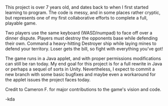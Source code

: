 This project is over 7 years old, and dates back to when I first started learning to program. The code is messy,
and in some places rather cryptic, but represents one of my first collaborative efforts to complete a full, playable game.

Two players use the same keyboard (WASD/numpad) to face off over a dinner dispute. Players must destroy the opponents base
while defending their own. Command a heavy-hitting Destroyer ship while laying mines to defend your territory. Loser gets
the bill, so fight with everything you've got!

The game runs in a Java applet, and with proper permissions modifications can still be ran today. My end goal for this project
is for a full rewrite in Java or perhaps a sequel of sorts in Unity. Nevertheless, I expect to commit a new branch with some
basic bugfixes and maybe even a workaround for the applet issues the project faces today.

Credit to Cameron F. for major contributions to the game's vision and code.

-kda
